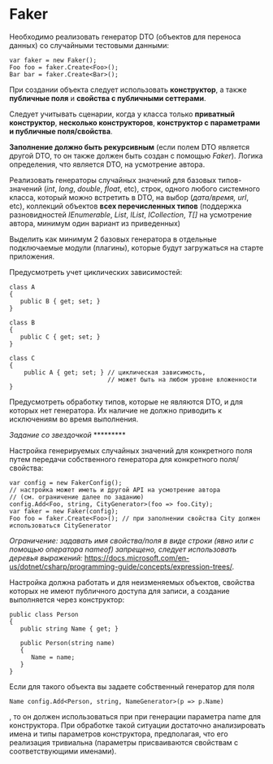 # Faker

Необходимо реализовать генератор DTO (объектов для переноса данных) со случайными тестовыми данными:

	var faker = new Faker();
	Foo foo = faker.Create<Foo>();
	Bar bar = faker.Create<Bar>();

При создании объекта следует использовать **конструктор**, а также **публичные поля** и **свойства с публичными сеттерами**. 

Следует учитывать сценарии, когда у класса только **приватный конструктор**, **несколько конструкторов**, **конструктор с параметрами и публичные поля/свойства**.

**Заполнение должно быть рекурсивным** (если полем DTO является другой DTO, то он также должен быть создан с помощью *Faker*). Логика определения, что является DTO, на усмотрение автора.

Реализовать генераторы случайных значений для базовых типов-значений (*int*, *long*, *double*, *float*, etc), строк, одного любого системного класса, который можно встретить в DTO, на выбор (*дата/время, url*, etc), коллекций объектов **всех перечисленных типов** (поддержка разновидностей *IEnumerable<T>*, *List<T>*, *IList<T>*, *ICollection<T>*, *T[]* на усмотрение автора, минимум один вариант из приведенных)

Выделить как минимум 2 базовых генератора в отдельные подключаемые модули (плагины), которые будут загружаться на старте приложения.

Предусмотреть учет циклических зависимостей:

	class A
	{
 	   public B { get; set; }
	}

	class B
	{
 	   public C { get; set; }
	}

	class C
	{
	    public A { get; set; } // циклическая зависимость, 
	                           // может быть на любом уровне вложенности
	}

Предусмотреть обработку типов, которые не являются DTO, и для которых нет генератора. Их наличие не должно приводить к исключениям во время выполнения.

*Задание со звездочкой* *********

Настройка генерируемых случайных значений для конкретного поля путем передачи собственного генератора для конкретного поля/свойства:

	var config = new FakerConfig();
	// настройка может иметь и другой API на усмотрение автора 
	// (см. ограничение далее по заданию)
	config.Add<Foo, string, CityGenerator>(foo => foo.City); 
	var faker = new Faker(config);
	Foo foo = faker.Create<Foo>(); // при заполнении свойства City должен использоваться CityGenerator

*Ограничение: задавать имя свойства/поля в виде строки (явно или с помощью оператора nameof) запрещено, следует использовать деревья выражений:* https://docs.microsoft.com/en-us/dotnet/csharp/programming-guide/concepts/expression-trees/.

Настройка должна работать и для неизменяемых объектов, свойства которых не имеют публичного доступа для записи, а создание выполняется через конструктор:

	public class Person
	{
	   public string Name { get; }
	   
	   public Person(string name)
	   {
	      Name = name;
	   }
	}

Если для такого объекта вы задаете собственный генератор для поля 

	Name config.Add<Person, string, NameGenerator>(p => p.Name)
, то он должен использоваться при при генерации параметра name для конструктора. При обработке такой ситуации достаточно анализировать имена и типы параметров конструктора, предполагая, что его реализация тривиальна (параметры присваиваются свойствам с соответствующими именами).